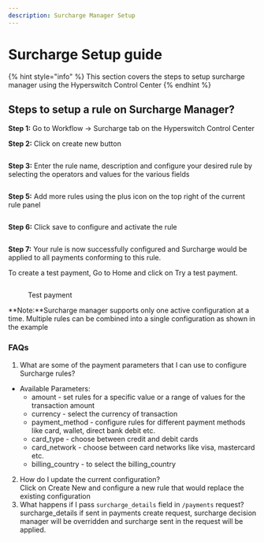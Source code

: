 ```yaml
---
description: Surcharge Manager Setup
---
```


# Surcharge Setup guide

{% hint style="info" %}
This section covers the steps to setup surcharge manager using the Hyperswitch Control Center
{% endhint %}

## Steps to setup a rule on Surcharge Manager?

**Step 1:** Go to Workflow -> Surcharge tab on the Hyperswitch Control Center

**Step 2:** Click on create new button&#x20;

<figure><img src="../../../.gitbook/assets/Screenshot 2024-03-04 at 6.49.56 PM.png" alt=""><figcaption></figcaption></figure>

**Step 3:** Enter the rule name, description and configure your desired rule by selecting the operators and values for the various fields&#x20;

<figure><img src="../../../.gitbook/assets/Screenshot 2024-03-04 at 5.42.22 PM (1).png" alt=""><figcaption></figcaption></figure>

**Step 5:** Add more rules using the plus icon on the top right of the current rule panel&#x20;

<figure><img src="../../../.gitbook/assets/Screenshot 2024-03-04 at 6.38.04 PM.png" alt=""><figcaption></figcaption></figure>

**Step 6:** Click save to configure and activate the rule&#x20;

<figure><img src="../../../.gitbook/assets/Screenshot 2024-04-15 at 1.38.07 PM.png" alt=""><figcaption></figcaption></figure>

**Step 7:** Your rule is now successfully configured and Surcharge would be applied to all payments conforming to this rule.&#x20;

To create a test payment, Go to Home and click on Try a test payment.

<figure><img src="../../../.gitbook/assets/Screenshot 2024-07-02 at 1.04.09 PM.png" alt=""><figcaption><p>Test payment</p></figcaption></figure>

**Note:**Surcharge manager supports only one active configuration at a time. Multiple rules can be combined into a single configuration as shown in the example

### FAQs

1. What are some of the payment parameters that I can use to configure Surcharge rules?

* Available Parameters:
  * amount - set rules for a specific value or a range of values for the transaction amount
  * currency - select the currency of transaction
  * payment\_method - configure rules for different payment methods like card, wallet, direct bank debit etc.
  * card\_type - choose between credit and debit cards
  * card\_network - choose between card networks like visa, mastercard etc.
  * billing\_country - to select the billing\_country

2. How do I update the current configuration?\
   Click on Create New and configure a new rule that would replace the existing configuration
3. What happens if I pass `surcharge_details`  field in `/payments` request?\
   surcharge\_details if sent in payments create request, surcharge decision manager will be overridden and surcharge sent in the request will be applied.
